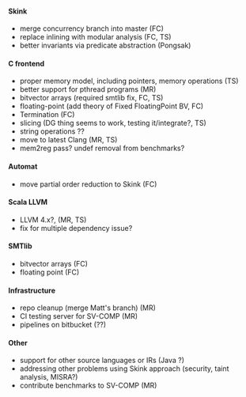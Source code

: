#### Skink

* merge concurrency branch into master (FC)
* replace inlining with modular analysis (FC, TS)
* better invariants via predicate abstraction (Pongsak)

#### C frontend

* proper memory model, including pointers, memory operations (TS)
* better support for pthread programs (MR)
* bitvector arrays (required smtlib fix, FC, TS)
* floating-point (add theory of Fixed FloatingPoint BV, FC)
* Termination (FC) 
* slicing (DG thing seems to work, testing it/integrate?, TS)
* string operations ??
* move to latest Clang (MR, TS)
* mem2reg pass? undef removal from benchmarks?

#### Automat

* move partial order reduction to Skink (FC)

#### Scala LLVM

* LLVM 4.x?, (MR, TS)
* fix for multiple dependency issue?

#### SMTlib

* bitvector arrays (FC)
* floating point (FC)

#### Infrastructure

* repo cleanup (merge Matt's branch) (MR)
* CI testing server for SV-COMP (MR)
* pipelines on bitbucket (??)

#### Other

* support for other source languages or IRs (Java ?)
* addressing other problems using Skink approach (security, taint analysis, MISRA?)
* contribute benchmarks to SV-COMP (MR)

